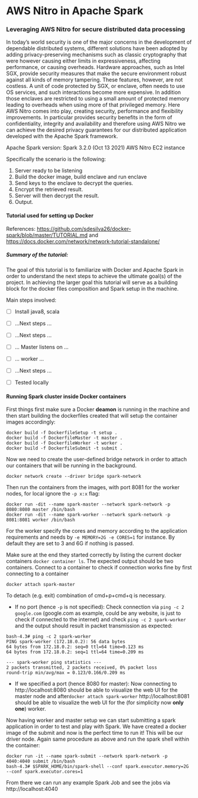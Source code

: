 # AWS Nitro in Apache Spark
### Leveraging AWS Nitro for secure distributed data processing
In today’s world security is one of the major concerns in the development of dependable distributed systems,
different solutions have been adopted by adding privacy-preserving mechanisms such as classic
cryptography that were however causing either limits in expressiveness, affecting performance, or causing
overheads.
Hardware approaches, such as Intel SGX, provide security measures that make the secure environment
robust against all kinds of memory tampering. These features, however, are not costless. A unit of code
protected by SGX, or enclave, often needs to use OS services, and such interactions become more
expensive. In addition those enclaves are restricted to using a small amount of protected memory leading to
overheads when using more of that privileged memory.
Here AWS Nitro comes into play, creating security, performance and flexibility improvements. In particular
provides security benefits in the form of confidentiality, integrity and availability and therefore using AWS Nitro
we can achieve the desired privacy guarantees for our distributed application developed with the Apache
Spark framework.

Apache Spark version: Spark 3.2.0 (Oct 13 2021)
AWS Nitro EC2 instance

Specifically the scenario is the following:
1) Server ready to be listening
2) Build the docker image, build enclave and run enclave
3) Send keys to the enclave to decrypt the queries.
4) Encrypt the retrieved result. 
5) Server will then decrypt the result.
6) Output.

#### Tutorial used for setting up Docker
References: https://github.com/sdesilva26/docker-spark/blob/master/TUTORIAL.md and https://docs.docker.com/network/network-tutorial-standalone/
##### Summary of the tutorial:
The goal of this tutorial is to familiarize with Docker and Apache Spark in order to understand the next steps to achieve the ultimate goal(s) of the project.
In achieving the larger goal this tutorial will serve as a building block for the docker files composition and Spark setup in the machine.

Main steps involved:
 - [ ] Install java8, scala
 - [ ] ...Next steps ...
 - [ ] ...Next steps ...
 - [ ] ... Master listens on ...
 - [ ] ... worker ...
 - [ ] ...Next steps ...
 - [ ] Tested locally


#### Running Spark cluster inside Docker containers
First things first make sure a Docker **deamon** is running in the machine and then start building the dockerfiles created that will setup the container images accordingly:
```
docker build -f DockerfileSetup -t setup .
docker build -f DockerfileMaster -t master .
docker build -f DockerfileWorker -t worker .
docker build -f DockerfileSubmit -t submit .
```
Now we need to create the user-defined bridge network in order to attach our containers that will be running in the background.
```
docker network create --driver bridge spark-network
```
Then run the containers from the images, with port 8081 for the worker nodes, for local ignore the ``-p x:x`` flag:
```
docker run -dit --name spark-master --network spark-network -p 8080:8080 master /bin/bash
docker run -dit --name spark-worker --network spark-network -p 8081:8081 worker /bin/bash
```
For the worker specify the cores and memory according to the application requirements and needs by ``-e MEMORY=2G -e CORES=1`` for instance. By default they are set to 3 and 6G if nothing is passed.

Make sure at the end they started correctly by listing the current docker containers ```docker container ls```. The expected output should be two containers.
Connect to a container to check if connection works fine by first connecting to a container 
```
docker attach spark-master
```
To detach (e.g. exit) combination of cmd+p+cmd+q is necessary.
* If no port (hence ``-p`` is not specified):
Check connection via ```ping -c 2 google.com``` (google.com as example, could be any website, is just to check if connected to the internet) and check ```ping -c 2 spark-worker ``` and the output should result in packet transmission as expected:
```
bash-4.3# ping -c 2 spark-worker
PING spark-worker (172.18.0.2): 56 data bytes
64 bytes from 172.18.0.2: seq=0 ttl=64 time=0.123 ms
64 bytes from 172.18.0.2: seq=1 ttl=64 time=0.209 ms

--- spark-worker ping statistics ---
2 packets transmitted, 2 packets received, 0% packet loss
round-trip min/avg/max = 0.123/0.166/0.209 ms
```
* If we specified a port (hence 8080 for master):
Now connecting to http://localhost:8080 should be able to visualize the web UI for the master node and after```docker attach spark-worker```
http://localhost:8081 should be able to visualize the web UI for the (for simplicity now **only one**) worker.

Now having worker and master setup we can start submitting a spark application in order to test and play with Spark.
We have created a docker image of the submit and now is the perfect time to run it! This will be our driver node.
Again same procedure as above and run the spark shell within the container:
```
docker run -it --name spark-submit --network spark-network -p 4040:4040 submit /bin/bash
bash-4.3# $SPARK_HOME/bin/spark-shell --conf spark.executor.memory=2G --conf spark.executor.cores=1
```
From there we can run any example Spark Job and see the jobs via http://localhost:4040 

